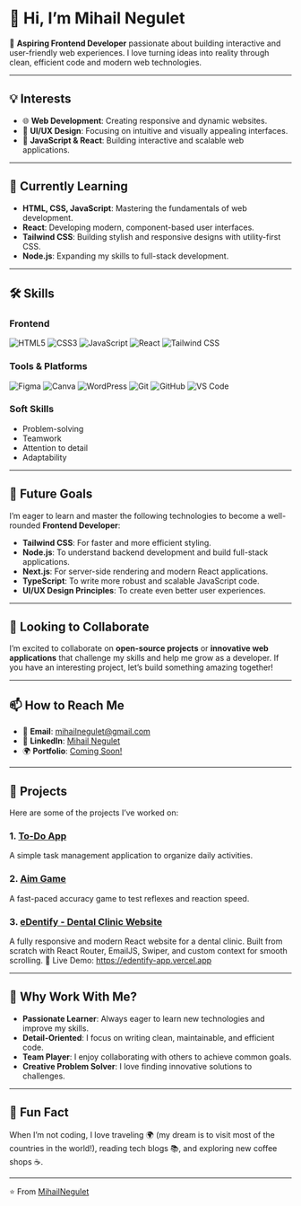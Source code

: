 # 👋 Hi, I’m Mihail Negulet

🚀 **Aspiring Frontend Developer** passionate about building interactive and user-friendly web experiences. I love turning ideas into reality through clean, efficient code and modern web technologies.

---

## 💡 Interests

-   🌐 **Web Development**: Creating responsive and dynamic websites.
-   🎨 **UI/UX Design**: Focusing on intuitive and visually appealing interfaces.
-   🤖 **JavaScript & React**: Building interactive and scalable web applications.

---

## 🌱 Currently Learning

-   **HTML, CSS, JavaScript**: Mastering the fundamentals of web development.
-   **React**: Developing modern, component-based user interfaces.
-   **Tailwind CSS**: Building stylish and responsive designs with utility-first CSS.
-   **Node.js**: Expanding my skills to full-stack development.

---

## 🛠️ Skills

### Frontend

![HTML5](https://img.shields.io/badge/HTML5-E34F26?style=for-the-badge&logo=html5&logoColor=white)
![CSS3](https://img.shields.io/badge/CSS3-1572B6?style=for-the-badge&logo=css3&logoColor=white)
![JavaScript](https://img.shields.io/badge/JavaScript-F7DF1E?style=for-the-badge&logo=javascript&logoColor=black)
![React](https://img.shields.io/badge/React-20232A?style=for-the-badge&logo=react&logoColor=61DAFB)
![Tailwind CSS](https://img.shields.io/badge/Tailwind_CSS-38B2AC?style=for-the-badge&logo=tailwind-css&logoColor=white)

### Tools & Platforms

![Figma](https://img.shields.io/badge/Figma-F24E1E?style=for-the-badge&logo=figma&logoColor=white)
![Canva](https://img.shields.io/badge/Canva-00C4CC?style=for-the-badge&logo=canva&logoColor=white)
![WordPress](https://img.shields.io/badge/WordPress-21759B?style=for-the-badge&logo=wordpress&logoColor=white)
![Git](https://img.shields.io/badge/Git-F05032?style=for-the-badge&logo=git&logoColor=white)
![GitHub](https://img.shields.io/badge/GitHub-181717?style=for-the-badge&logo=github&logoColor=white)
![VS Code](https://img.shields.io/badge/VS_Code-007ACC?style=for-the-badge&logo=visual-studio-code&logoColor=white)

### Soft Skills

-   Problem-solving
-   Teamwork
-   Attention to detail
-   Adaptability

---

## 🚀 Future Goals

I’m eager to learn and master the following technologies to become a well-rounded **Frontend Developer**:

-   **Tailwind CSS**: For faster and more efficient styling.
-   **Node.js**: To understand backend development and build full-stack applications.
-   **Next.js**: For server-side rendering and modern React applications.
-   **TypeScript**: To write more robust and scalable JavaScript code.
-   **UI/UX Design Principles**: To create even better user experiences.

---

## 🤝 Looking to Collaborate

I’m excited to collaborate on **open-source projects** or **innovative web applications** that challenge my skills and help me grow as a developer. If you have an interesting project, let’s build something amazing together!

---

## 📫 How to Reach Me

-   📧 **Email**: [mihailnegulet@gmail.com](mailto:mihailnegulet@gmail.com)
-   💼 **LinkedIn**: [Mihail Negulet](https://www.linkedin.com/in/negulet-mihail-31835983/)
-   🌍 **Portfolio**: [Coming Soon!](#)

---

## 💼 Projects

Here are some of the projects I’ve worked on:

### 1. [To-Do App](https://github.com/MihailNegulet/To-do-app)

A simple task management application to organize daily activities.

### 2. [Aim Game](https://github.com/MihailNegulet/Aim-game)

A fast-paced accuracy game to test reflexes and reaction speed.

### 3. [eDentify - Dental Clinic Website](https://github.com/MihailNegulet/dental-clinical-app)

A fully responsive and modern React website for a dental clinic.
Built from scratch with React Router, EmailJS, Swiper, and custom context for smooth scrolling.
🔗 Live Demo:
https://edentify-app.vercel.app


---

## 🌟 Why Work With Me?

-   **Passionate Learner**: Always eager to learn new technologies and improve my skills.
-   **Detail-Oriented**: I focus on writing clean, maintainable, and efficient code.
-   **Team Player**: I enjoy collaborating with others to achieve common goals.
-   **Creative Problem Solver**: I love finding innovative solutions to challenges.

---

## 📌 Fun Fact

When I’m not coding, I love traveling 🌍 (my dream is to visit most of the countries in the world!), reading tech blogs 📚, and exploring new coffee shops ☕.

---

⭐️ From [MihailNegulet](https://github.com/MihailNegulet)
